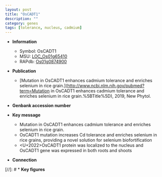 ```yaml
---
layout: post
title: "OsCADT1"
description: ""
category: genes
tags: [tolerance, nucleus, cadmium]
---
```


* **Information**  
    + Symbol: OsCADT1  
    + MSU: [LOC_Os01g65410](http://rice.uga.edu/cgi-bin/ORF_infopage.cgi?orf=LOC_Os01g65410)  
    + RAPdb: [Os01g0874900](http://rapdb.dna.affrc.go.jp/viewer/gbrowse_details/irgsp1?name=Os01g0874900)  

* **Publication**  
    + [Mutation in OsCADT1 enhances cadmium tolerance and enriches selenium in rice grain.](http://www.ncbi.nlm.nih.gov/pubmed?term=Mutation in OsCADT1 enhances cadmium tolerance and enriches selenium in rice grain.%5BTitle%5D), 2019, New Phytol.

* **Genbank accession number**  

* **Key message**  
    + Mutation in OsCADT1 enhances cadmium tolerance and enriches selenium in rice grain.
    + OsCADT1 mutation increases Cd tolerance and enriches selenium in rice grains, providing a novel solution for selenium biofortification
    + <U+2022>OsCADT1 protein was localized to the nucleus and OsCADT1 gene was expressed in both roots and shoots

* **Connection**  

[//]: # * **Key figures**  


